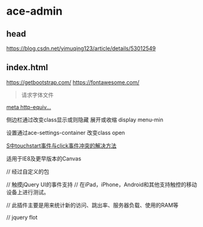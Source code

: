 # ace-admin

## head

<meta http-equiv="X-UA-Compatible" content="IE=edge,chrome=1" />

https://blog.csdn.net/yimuqing123/article/details/53012549

## index.html

<!-- bootstrap & fontawesome -->
https://getbootstrap.com/
https://fontawesome.com/


<!-- page specific plugin styles -->

<!-- text fonts -->
<link rel="stylesheet" href="assets/css/fonts.googleapis.com.css" />

> 请求字体文件

<!-- ace styles -->

<!--[if lte IE 9]>
    <link rel="stylesheet" href="assets/css/ace-part2.min.css" class="ace-main-stylesheet" />
<![endif]-->


<!--[if lte IE 9]>
    <link rel="stylesheet" href="assets/css/ace-ie.min.css" />
<![endif]-->

<!-- inline styles related to this page -->

<!-- ace settings handler -->
<script src="assets/js/ace-extra.min.js"></script>

<!-- HTML5shiv and Respond.js for IE8 to support HTML5 elements and media queries -->

<!--[if lte IE 8]>
<script src="assets/js/html5shiv.min.js"></script>
<script src="assets/js/respond.min.js"></script>
<![endif]-->


<a href="https://blog.csdn.net/bluefish_flying/article/details/72594152" >meta http-equiv...</a>


<script type="text/javascript">
    try{ace.settings.loadState('main-container')}catch(e){}
</script>

<script type="text/javascript">
    try{ace.settings.loadState('sidebar')}catch(e){}
</script>

侧边栏通过改变class显示或则隐藏 展开或收缩 display menu-min

设置通过ace-settings-container 改变class open



<!-- basic scripts -->

<!--[if !IE]> -->
<script src="assets/js/jquery-2.1.4.min.js"></script>

<!-- <![endif]-->

<!--[if IE]>
<script src="assets/js/jquery-1.11.3.min.js"></script>
<![endif]-->
<script type="text/javascript">
    if('ontouchstart' in document.documentElement) document.write("<script src='assets/js/jquery.mobile.custom.min.js'>"+"<"+"/script>");
</script>
<script src="assets/js/bootstrap.min.js"></script>

<a href="https://www.jb51.net/article/136220.htm">S中touchstart事件与click事件冲突的解决方法</a>



<!-- page specific plugin scripts -->

<!--[if lte IE 8]>
    <script src="assets/js/excanvas.min.js"></script>
<![endif]-->

适用于IE8及更早版本的Canvas 

<script src="assets/js/jquery-ui.custom.min.js"></script>  
// 经过自定义的包
<script src="assets/js/jquery.ui.touch-punch.min.js"></script>
// 触摸jQuery UI的事件支持
// 在iPad，iPhone，Android和其他支持触控的移动设备上进行测试。
<script src="assets/js/jquery.easypiechart.min.js"></script>
// 此插件主要是用来统计新的访问、跳出率、服务器负载、使用的RAM等
<script src="assets/js/jquery.sparkline.index.min.js"></script>
<script src="assets/js/jquery.flot.min.js"></script>
<script src="assets/js/jquery.flot.pie.min.js"></script>
<script src="assets/js/jquery.flot.resize.min.js"></script>
// jquery flot


<!-- ace scripts -->
<script src="assets/js/ace-elements.min.js"></script>
<script src="assets/js/ace.min.js"></script>